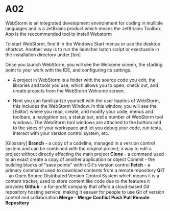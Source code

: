 # A02
WebStorm is an integrated development environment for coding in mulliple languages and is a JetBrains product which means the JetBriains Toolbox App is the reccommended tool to install Webstorm

To start WebStorm, find it in the Windows Start menus or use the desktop shortcut. Another way is to run the launcher batch script or exectuanle in the installation directory under [bin]

Once you launch WebStorm, you will see the Welcome screen, the starting point to your work with the IDE, and configuring its settings. 

- A project in WebStorm is a folder with the source code you edit, the libraries and tools you use, which allows you to open, check out, and create projects from the WebStorm Welcome screen.

- Next you can familizarize yourself with the user haptics of WebStorm, this includes the WebStorm Window.
In this window, you will see the [Editor] where you read, create, and modify your code, menus and toolbars, a navigation bar, a status bar, and a number of WebStorm tool windows.
The WebStorm tool windows are attached to the bottom and to the sides of your workspace and let you debug your code, run tests, interact with your version control system, etc.

[Glossary]
**Branch** - a copy of a codeline, managed in a version control system and can be combined with the original project; a way to edit a project without directly affecting the main project 
**Clone** - a command used to an exact create a copy of another application or object 
Commit -  the building blocks of "save points" within Git's version control 
**Fetch** - a primary command used to download contents from a remote repository
**GIT** - an Open Source Distributed Version Control System which means it is a content tracker, used to store content like code due to the features it provides 
**Github** - a for-profit company that offers a cloud-based Git repository hosting service, making it easuer for people to use Git of version control and collaboration 
**Merge** - 
**Merge Conflict**
**Push**
**Pull**
**Remote**
**Repository**
